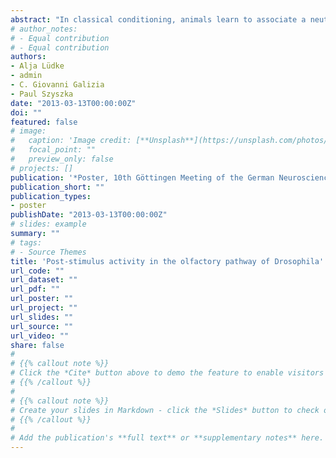 ```yaml
---
abstract: "In classical conditioning, animals learn to associate a neutral stimulus (CS) with a reinforcing stimulus (US). Classical conditioning is effective both when CS and US are overlapping in time (delay conditioning) or when there is a temporal gap between the stimuli (trace conditioning). In order to associate non-overlapping stimuli in trace conditioning the sensory systems must keep a neural representation of the first stimulus after its termination (i.e. a stimulus trace). *Drosophila* and other insects are able to solve the olfactory trace conditioning task. However, the neural substrate of the underlying odor trace is not known. To address this issue, we investigated whether and how olfactory information is kept after odor offset along the olfactory pathway of *Drosophila*. Using in vivo calcium imaging and the GAL4/UAS system, with OR83b/Orco, GH146 and MB247 as driver lines, we measured odor evoked activity in three consecutive processing stages: in olfactory receptor neurons and projection neurons of the antennal lobe, and in Kenyon cells of the mushroom body. We analyzed the spatio-temporal response patterns of odor responses and post-odor responses in glomeruli, which are the functional units of the antennal lobe. In both, receptor neurons and projection neurons odors evoked specific response patterns of activated and inhibited glomeruli, which corresponded to the previously described combinatorial response patterns (see http://neuro.uni.kn/DoOR). After odor offset, the odor response patterns turned into prolonged post-odor response patterns of activated and inhibited glomeruli, which were dissimilar to the initial odor response patterns, but still odor specific. Variation of the stimulus length had only minor effects on the post-odor activity patterns. Taken together, these results show that there is a physiological odor trace in the antennal lobe of *Drosophila*. Whether this physiological trace is the substrate of the behavioral trace remains to be determined."
# author_notes:
# - Equal contribution
# - Equal contribution
authors:
- Alja Lüdke  
- admin
- C. Giovanni Galizia
- Paul Szyszka
date: "2013-03-13T00:00:00Z"
doi: ""
featured: false
# image:
#   caption: 'Image credit: [**Unsplash**](https://unsplash.com/photos/jdD8gXaTZsc)'
#   focal_point: ""
#   preview_only: false
# projects: []
publication: '*Poster, 10th Göttingen Meeting of the German Neuroscience Society, Göttingen, Germany*'
publication_short: ""
publication_types:
- poster
publishDate: "2013-03-13T00:00:00Z"
# slides: example
summary: ""
# tags:
# - Source Themes
title: 'Post-stimulus activity in the olfactory pathway of Drosophila'
url_code: ""
url_dataset: ""
url_pdf: ""
url_poster: ""
url_project: ""
url_slides: ""
url_source: ""
url_video: ""
share: false
# 
# {{% callout note %}}
# Click the *Cite* button above to demo the feature to enable visitors to import publication metadata into their reference management software.
# {{% /callout %}}
# 
# {{% callout note %}}
# Create your slides in Markdown - click the *Slides* button to check out the example.
# {{% /callout %}}
# 
# Add the publication's **full text** or **supplementary notes** here. You can use rich formatting such as including [code, math, and images](https://docs.hugoblox.com/content/writing-markdown-latex/).
---
```


